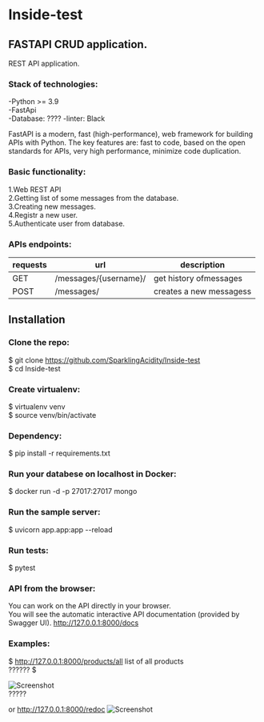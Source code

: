 # Inside-test
## FASTAPI CRUD application.
REST API application.<br>

### Stack of technologies:<br>
-Python >= 3.9<br>
-FastApi<br>
-Database: ????
-linter: Black<br>

FastAPI is a modern, fast (high-performance), web framework for building APIs with Python.
The key features are: fast to code, based on the open standards for APIs,
very high performance, minimize code duplication.

### Basic functionality:<br>
1.Web REST API<br>
2.Getting list of some messages from the database.<br>
3.Creating new messages.<br>
4.Registr a new user. <br>
5.Authenticate user from database.

### APIs endpoints:<br>
| requests | url | description  |
| ------- | --- | --- |
| GET | /messages/{username}/ | get history ofmessages |
| POST | /messages/ | creates a new messagess |


## Installation
### Clone the repo:<br>

$ git clone https://github.com/SparklingAcidity/Inside-test <br>
$ cd Inside-test<br>

### Create virtualenv:<br>
$ virtualenv venv<br>
$ source venv/bin/activate<br>


### Dependency:
$ pip install -r requirements.txt<br>

### Run your databese on localhost in Docker:

$ docker run -d -p 27017:27017 mongo

### Run the sample server:<br>
$ uvicorn app.app:app --reload <br>

### Run tests:<br>
$ pytest<br>


### API from the browser:
You can work on the API directly in your browser.<br>
You will see the automatic interactive API documentation (provided by Swagger UI).
http://127.0.0.1:8000/docs <br>


### Examples:<br>
$ http://127.0.0.1:8000/products/all    list of all products <br> ??????
$ 

![Screenshot]() <br> ?????

or http://127.0.0.1:8000/redoc
![Screenshot]()
